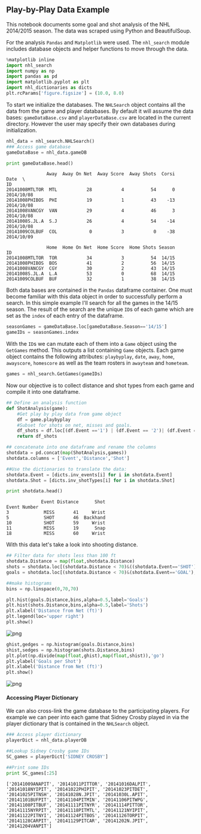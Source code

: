 
## Play-by-Play Data Example 

This notebook documents some goal and shot analysis of the NHL 2014/2015 season. The data was scraped using Python and BeautifulSoup.

For the analysis `Pandas` and `Matplotlib` were used. The `nhl_search` module includes database objects and helper functions to move through the data.


```python
%matplotlib inline
import nhl_search
import numpy as np
import pandas as pd
import matplotlib.pyplot as plt
import nhl_dictionaries as dicts
plt.rcParams['figure.figsize'] = (10.0, 8.0)
```

To start we initialize the databases. The `NHLSearch` object contains all the data from the game and player databases. By default it will assume the data bases: `gameDataBase.csv` and `playerDataBase.csv` are located in the current directory. However the user may specify their own databases during initialization.


```python
nhl_data = nhl_search.NHLSearch()
### Access game database
gameDataBase = nhl_data.gameDB

print gameDataBase.head()
```

                   Away  Away On Net  Away Score  Away Shots  Corsi        Date  \
    ID                                                                            
    20141008MTLTOR  MTL           28           4          54      0  2014/10/08   
    20141008PHIBOS  PHI           19           1          43    -13  2014/10/08   
    20141008VANCGY  VAN           29           4          46      3  2014/10/08   
    20141008S.JL.A  S.J           26           4          54    -14  2014/10/08   
    20141009COLBUF  COL            0           3           0    -38  2014/10/09   
    
                   Home  Home On Net  Home Score  Home Shots Season  
    ID                                                               
    20141008MTLTOR  TOR           34           3          54  14/15  
    20141008PHIBOS  BOS           41           2          56  14/15  
    20141008VANCGY  CGY           30           2          43  14/15  
    20141008S.JL.A  L.A           53           0          68  14/15  
    20141009COLBUF  BUF           32           1          38  14/15  


Both data bases are contained in the `Pandas` dataframe container. One must become familiar with this data object in order to successfully perform a search. In this simple example I'll search for all the games in the 14/15 season. The result of the search are the unique `ID`s of each game which are set as the `index` of each entry of the dataframe.


```python
seasonGames = gameDataBase.loc[gameDataBase.Season=='14/15']
gameIDs = seasonGames.index
```

With the `ID`s we can mutate each of them into a `Game` object using the `GetGames` method. This outputs a list containing `Game` objects. Each game object contains the following attributes: `playbyplay`, `date`, `away`, `home`, `awayscore`, `homescore` as well as the team rosters in `awayteam` and `hometeam`.


```python
games = nhl_search.GetGames(gameIDs)
```

Now our objective is to collect distance and shot types from each game and compile it into one dataframe. 


```python
## Define an analysis function
def ShotAnalysis(game):
    #Get play by play data from game object
    df = game.playbyplay
    #Subset for shots on net, misses and goals.
    df_shots = df.loc[(df.Event =='1') | (df.Event == '2')| (df.Event =='7'),['Event','slot1','slot2']]
    return df_shots

## concatenate into one dataframe and rename the columns
shotdata = pd.concat(map(ShotAnalysis,games))
shotdata.columns = ['Event','Distance','Shot'] 

##Use the dictionaries to translate the data:
shotdata.Event = [dicts.inv_events[i] for i in shotdata.Event]
shotdata.Shot = [dicts.inv_shotTypes[i] for i in shotdata.Shot]

print shotdata.head()
```

                 Event Distance      Shot
    Event Number                         
    3             MISS       41     Wrist
    5             SHOT       46  Backhand
    10            SHOT       59     Wrist
    11            MISS       19      Snap
    18            MISS       60     Wrist


With this data let's take a look into shooting distance.


```python
## Filter data for shots less than 100 ft 
shotdata.Distance = map(float,shotdata.Distance)
shots = shotdata.loc[(shotdata.Distance < 70)&((shotdata.Event=='SHOT')|(shotdata.Event=='MISS')),]
goals = shotdata.loc[(shotdata.Distance < 70)&(shotdata.Event=='GOAL'),]

##make histograms
bins = np.linspace(0,70,70)

plt.hist(goals.Distance,bins,alpha=0.5,label='Goals')
plt.hist(shots.Distance,bins,alpha=0.5,label='Shots')
plt.xlabel('Distance from Net (ft)')
plt.legend(loc='upper right')
plt.show()

```


![png](output_13_0.png)



```python
ghist,gedges = np.histogram(goals.Distance,bins)
shist,sedges = np.histogram(shots.Distance,bins)
plt.plot(np.divide(map(float,ghist),map(float,shist)),'go')
plt.ylabel('Goals per Shot')
plt.xlabel('Distance from Net (ft)')
plt.show()
```


![png](output_14_0.png)


#### Accessing Player Dictionary

We can also cross-link the game database to the participating players. For example we can peer into each game that Sidney Crosby played in via the player dictionary that is contained in the `NHLSearch` object.


```python
### Access player dictionary
playerDict = nhl_data.playerDB

##Lookup Sidney Crosby game IDs
SC_games = playerDict['SIDNEY CROSBY']

##Print some IDs
print SC_games[:25]

```

    ['20141009ANAPIT', '20141011PITTOR', '20141016DALPIT', '20141018NYIPIT', '20141022PHIPIT', '20141023PITDET', '20141025PITNSH', '20141028N.JPIT', '20141030L.APIT', '20141101BUFPIT', '20141104PITMIN', '20141106PITWPG', '20141108PITBUF', '20141111PITNYR', '20141114PITTOR', '20141115NYRPIT', '20141118PITMTL', '20141121NYIPIT', '20141122PITNYI', '20141124PITBOS', '20141126TORPIT', '20141128CARPIT', '20141129PITCAR', '20141202N.JPIT', '20141204VANPIT']

